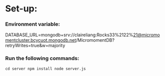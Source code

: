 # Set-up:

### Environment variable:
DATABASE_URL=mongodb+srv://claireliang:Rocks33%2122%21@micromomentcluster.bcycuot.mongodb.net/MicromomentDB?retryWrites=true&w=majority

### Run the following commands:
`cd server
npm install
node server.js`
